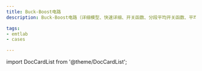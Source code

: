 ```yaml
---
title: Buck-Boost电路
description: Buck-Boost电路（详细模型、快速详细、开关函数、分段平均开关函数、平均化、ADC对比）

tags:
- emtlab
- cases

---
```


import DocCardList from '@theme/DocCardList';

<DocCardList />
